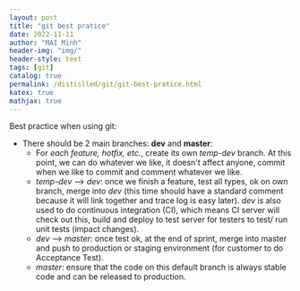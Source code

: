 ```yaml
---
layout: post
title: "git best pratice"
date: 2022-11-11
author: "MAI Minh"
header-img: "img/"
header-style: text
tags: [git]
catalog: true
permalink: /distislled/git/git-best-pratice.html
katex: true
mathjax: true
---
```


Best practice when using git:
- There should be 2 main branches: **dev** and **master**:
    - For *each feature, hotfix, etc.*, create its own *temp-dev* branch. At this point, we can do whatever we like, it doesn't affect anyone, commit when we like to commit and comment whatever we like.
    - *temp-dev* --> *dev*: once we finish a feature, test all types, ok on own branch, merge into *dev* (this time should have a standard comment because it will link together and trace log is easy later). *dev* is also used to do continuous integration (CI), which means CI server will check out this, build and deploy to test server for testers to test/ run unit tests (impact changes).
    - *dev* --> *master*: once test ok, at the end of sprint, merge into master and push to production or staging environment (for customer to do Acceptance Test).
    - *master*: ensure that the code on this default branch is always stable code and can be released to production.

<!-- https://daynhauhoc.com/t/commit-khi-nao-va-dung-git-desktop-hay-git-command/23274/3 -->